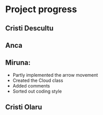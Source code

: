 # Project progress

## Cristi Descultu

## Anca

## Miruna:

* Partly implemented the arrow movement
* Created the Cloud class
* Added comments
* Sorted out coding style

## Cristi Olaru